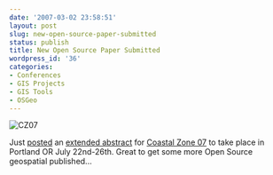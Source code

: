 ```yaml
---
date: '2007-03-02 23:58:51'
layout: post
slug: new-open-source-paper-submitted
status: publish
title: New Open Source Paper Submitted
wordpress_id: '36'
categories:
- Conferences
- GIS Projects
- GIS Tools
- OSGeo
---
```


![CZ07](http://www.csc.noaa.gov/cz/images/logo.jpg)

Just [posted](http://www.reprojected.com/academic-papers/) an [extended abstract](http://media.reprojected.com/presentations/Papers/CZ07/cz07_aaron_racicot.pdf) for [Coastal Zone 07](http://www.csc.noaa.gov/cz/index.html) to take place in Portland OR July 22nd-26th.  Great to get some more Open Source geospatial published...


